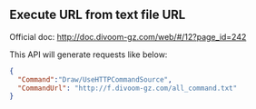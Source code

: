 ## Execute URL from text file URL

Official doc: <http://doc.divoom-gz.com/web/#/12?page_id=242>

This API will generate requests like below:

```json
{
  "Command":"Draw/UseHTTPCommandSource",
  "CommandUrl": "http://f.divoom-gz.com/all_command.txt"
}
```